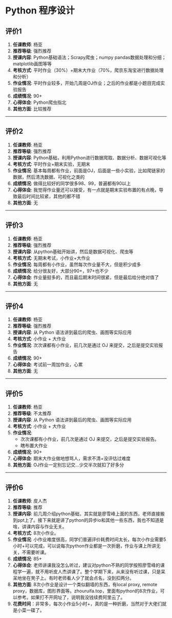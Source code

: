# Python 程序设计

## 评价1

1. **任课教师**: 杨亚
2. **推荐等级**: 强烈推荐
3. **授课内容**: Python基础语法；Scrapy爬虫；numpy pandas数据处理和分细；matplotlib画图等等
4. **考核方式**: 平时作业（30%）+期末大作业（70%，爬京东淘宝进行数据处理和分析）
5. **作业情况**: 平时作业较多，开始几周是OJ作业；之后的作业都是小题目完成实验报告
6. **成绩情况**: 90+
7. **心得体会**: Python爬虫指北
8. **其他方面**: 比较推荐

---

## 评价2

1. **任课教师**: 杨亚
2. **推荐等级**: 强烈推荐
3. **授课内容**: Python基础，利用Python进行数据爬取、数据分析、数据可视化等
4. **考核方式**: 平时作业+期末实验，无期末
5. **作业情况**: 基本每周都有作业，前面是OJ，后面是一些小实验，比如爬链家的数据，然后清洗数据、可视化之类的
6. **成绩情况**: 做得比较好的同学很多98、99，普遍都有90以上
7. **心得体会**: 我觉得作业量还可以接受，有一点就是期末实验布置的有点晚，导致最后时间比较紧，其他的都不错
8. **其他方面**: 无

---

## 评价3

1. **任课教师**: 杨亚
2. **推荐等级**: 强烈推荐
3. **授课内容**: 从python基础开始讲，然后是数据可视化、爬虫等
4. **考核方式**: 无期末考试，小作业+大作业
5. **作业情况**: 每周都有小作业，虽然每次作业量不大，但是积少成多
6. **成绩情况**: 给分很友好，大部分90+，97+也不少
7. **心得体会**: 作业量挺多的，而且最后期末时间很紧，但是最后给分绝对值了
8. **其他方面**: 无

---

## 评价4

1. **任课教师**: 杨亚
2. **推荐等级**: 强烈推荐
3. **授课内容**: 从 Python 语法讲到最后的爬虫、画图等实际应用
4. **考核方式**: 小作业 + 大作业
5. **作业情况**: 次次课都有小作业，前几次是通过 OJ 来提交，之后是提交实验报告
6. **成绩情况**: 90+
7. **心得体会**: 考试前一周加作业，心累
8. **其他方面**: 无

---

## 评价5

1. **任课教师**: 杨亚
2. **推荐等级**: 不太推荐
3. **授课内容**: 从 Python 语法讲到最后的爬虫、画图等实际应用
4. **考核方式**: 小作业 + 大作业
5. **作业情况**:
    * 次次课都有小作业，前几次是通过 OJ 来提交，之后是提交实验报告。
    * 瞎布置大作业
6. **成绩情况**: 90+
7. **心得体会**: 期末大作业做地想骂人，需求不清+没评估过难度
8. **其他方面**: OJ作业一定别忘记交...少交半次就扣了好多分


---

## 评价6

1. **任课教师**: 皮人杰
2. **推荐等级**: 推荐
3. **授课内容**: 前几周介绍python基础，其实就是廖雪峰上面的东西，老师直接搬到ppt上了。接下来就是讲了python的异步io和其他一些东西，我也不知道是啥，讲课内容与作业无关。
4. **考核方式**: 8次小作业。
5. **作业情况**: 小作业难度很高，同学们普遍评价耗费时间太长，每次小作业需要5小时+可以完成，可以说每次python作业都是一次折磨，作业与课上所讲无关，不需要听课。
6. **成绩情况**: 85+
7. **心得体会**: 老师讲课我没怎么听过，建议对python不熟的同学按照廖雪峰的课程学一遍，就不用听皮人杰讲课了。整个学期下来，从来没有听过课，只是呆呆地坐在凳子上。有时老师看人少了就会点名，没到扣两分。
8. **其他方面**: 8次小作业是设计一个类似翻墙的东西，有local proxy, remote proxy，数据库，图形界面等。zhouruifa.top，里面有python的8次作业，可以参考。如果打不开网址了，说明我没钱续费阿里云了。
9. **花费时间**：非常多，每次小作业5小时+，真的是一种折磨，当然对于大佬们就是小菜一碟了。
